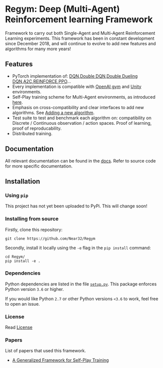 # Regym: Deep (Multi-Agent) Reinforcement learning Framework

Framework to carry out both Single-Agent and Multi-Agent Reinforcement Learning experiments. This framework has been in constant development since December 2018, and will continue to evolve to add new features and algorithms for many more years!

## Features

+ PyTorch implementation of: [DQN](https://arxiv.org/abs/1312.5602),[Double DQN](https://arxiv.org/abs/1509.06461),[Double Dueling DQN](https://arxiv.org/abs/1511.06581),[A2C](https://hackernoon.com/intuitive-rl-intro-to-advantage-actor-critic-a2c-4ff545978752),[REINFORCE](https://danielhp95.github.io/policy-gradient-algorithms-a-review),[PPO](https://arxiv.org/abs/1707.06347)...
+ Every implementation is compatible with [OpenAI gym](https://github.com/openai/gym) and [Unity](https://github.com/Unity-Technologies/ml-agents) environments.
+ Self-Play training scheme for Multi-Agent environments, as introduced [here](https://danielhp95.github.io/assets/pdfs/COG-2019-submission.pdf).
+ Emphasis on cross-compatibility and clear interfaces to add new algorithms. See [Adding a new algorithm](docs/adding-a-new-algorithm.md).
+ Test suite to test and benchmark each algorithm on: compatibility on Discrete / Continuous observation / action spaces. Proof of learning, proof of reproducability.
+ Distributed training.

## Documentation

All relevant documentation can be found in the [docs](docs/readme.md). Refer to source code for more specific documentation.

## Installation

### Using `pip` 

This project has not yet been uploaded to PyPi. This will change soon!

<!--
This project can be found in [PyPi](LINK TO PYPI project) (Python Package Index). It can be installed via
`pip`:

`pip install regym`
-->

### Installing from source

Firstly, clone this repository:

```
git clone https://github.com/Near32/Regym
```

Secondly, install it locally using the `-e` flag in the `pip install` command:
```
cd Regym/
pip install -e .
```

### Dependencies

Python dependencies are listed in the file [`setup.py`](./setup.py). This package enforces Python version `3.6` or higher. 

If you would like Python `2.7` or other Python versions `<3.6` to work, feel free to open an issue.

### License

Read [License](LICENSE)

### Papers

List of papers that used this framework.

+ [A Generalized Framework for Self-Play Training](https://danielhp95.github.io/assets/pdfs/COG-2019-submission.pdf)
